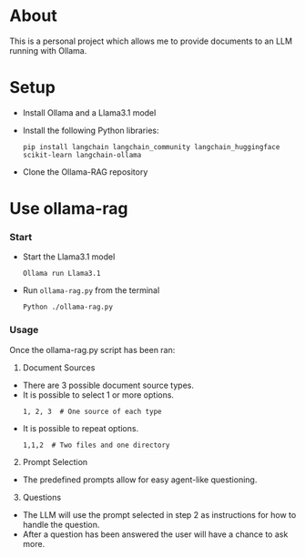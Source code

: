 # About
This is a personal project which allows me to provide documents to an LLM running with Ollama.

# Setup
- Install Ollama and a Llama3.1 model
- Install the following Python libraries:

  ```
  pip install langchain langchain_community langchain_huggingface scikit-learn langchain-ollama
  ```
- Clone the Ollama-RAG repository

# Use ollama-rag
### Start
- Start the Llama3.1 model
  ```
  Ollama run Llama3.1
  ```
- Run `ollama-rag.py` from the terminal
  ```
  Python ./ollama-rag.py
  ```

### Usage
Once the ollama-rag.py script has been ran:
1. Document Sources 
-   There are 3 possible document source types.
-   It is possible to select 1 or more options.
    ```
    1, 2, 3  # One source of each type
    ```
-   It is possible to repeat options.
    ```
    1,1,2  # Two files and one directory
    ```

2. Prompt Selection
-   The predefined prompts allow for easy agent-like questioning.

3. Questions
-   The LLM will use the prompt selected in step 2 as instructions for how to handle the question.
- After a question has been answered the user will have a chance to ask more.
